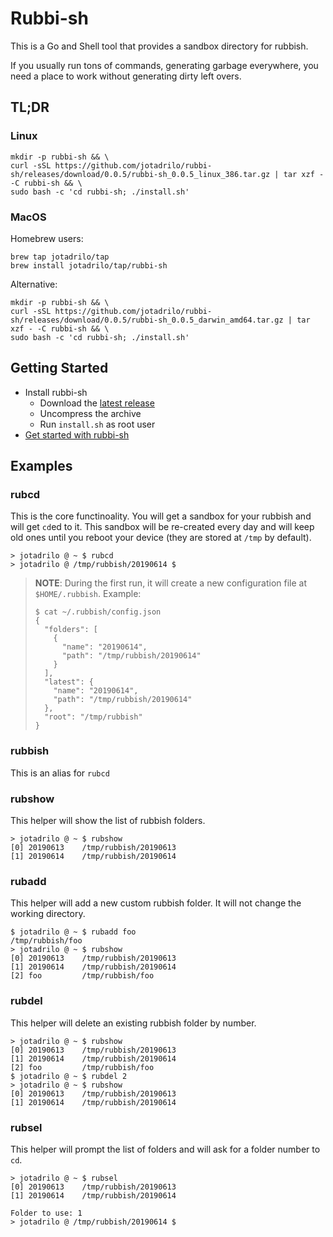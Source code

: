 # Rubbi-sh

This is a Go and Shell tool that provides a sandbox directory for rubbish.

If you usually run tons of commands, generating garbage everywhere, you need a place to work without generating dirty left overs.

## TL;DR

### Linux

```
mkdir -p rubbi-sh && \
curl -sSL https://github.com/jotadrilo/rubbi-sh/releases/download/0.0.5/rubbi-sh_0.0.5_linux_386.tar.gz | tar xzf - -C rubbi-sh && \
sudo bash -c 'cd rubbi-sh; ./install.sh'
```

### MacOS

Homebrew users:

```
brew tap jotadrilo/tap
brew install jotadrilo/tap/rubbi-sh
```

Alternative:

```
mkdir -p rubbi-sh && \
curl -sSL https://github.com/jotadrilo/rubbi-sh/releases/download/0.0.5/rubbi-sh_0.0.5_darwin_amd64.tar.gz | tar xzf - -C rubbi-sh && \
sudo bash -c 'cd rubbi-sh; ./install.sh'
```

## Getting Started

  * Install rubbi-sh
    * Download the [latest release](https://github.com/jotadrilo/rubbi-sh/releases)
    * Uncompress the archive
    * Run `install.sh` as root user
  * [Get started with rubbi-sh](#examples)

## Examples

### rubcd

This is the core functinoality. You will get a sandbox for your rubbish and will get `cd`ed to it. This sandbox will be re-created every day and will keep old ones until you reboot your device (they are stored at `/tmp` by default).

```
> jotadrilo @ ~ $ rubcd
> jotadrilo @ /tmp/rubbish/20190614 $
```

> **NOTE**: During the first run, it will create a new configuration file at `$HOME/.rubbish`. Example:
> ```
> $ cat ~/.rubbish/config.json
> {
>   "folders": [
>     {
>       "name": "20190614",
>       "path": "/tmp/rubbish/20190614"
>     }
>   ],
>   "latest": {
>     "name": "20190614",
>     "path": "/tmp/rubbish/20190614"
>   },
>   "root": "/tmp/rubbish"
> }
> ```

### rubbish

This is an alias for `rubcd`

### rubshow

This helper will show the list of rubbish folders.

```
> jotadrilo @ ~ $ rubshow
[0] 20190613	/tmp/rubbish/20190613
[1] 20190614	/tmp/rubbish/20190614
```

### rubadd

This helper will add a new custom rubbish folder. It will not change the working directory.

```
$ jotadrilo @ ~ $ rubadd foo
/tmp/rubbish/foo
> jotadrilo @ ~ $ rubshow
[0] 20190613	/tmp/rubbish/20190613
[1] 20190614	/tmp/rubbish/20190614
[2] foo     	/tmp/rubbish/foo
```

### rubdel

This helper will delete an existing rubbish folder by number.

```
> jotadrilo @ ~ $ rubshow
[0] 20190613	/tmp/rubbish/20190613
[1] 20190614	/tmp/rubbish/20190614
[2] foo     	/tmp/rubbish/foo
$ jotadrilo @ ~ $ rubdel 2
> jotadrilo @ ~ $ rubshow
[0] 20190613	/tmp/rubbish/20190613
[1] 20190614	/tmp/rubbish/20190614
```

### rubsel

This helper will prompt the list of folders and will ask for a folder number to `cd`.

```
> jotadrilo @ ~ $ rubsel
[0] 20190613	/tmp/rubbish/20190613
[1] 20190614	/tmp/rubbish/20190614

Folder to use: 1
> jotadrilo @ /tmp/rubbish/20190614 $
```
